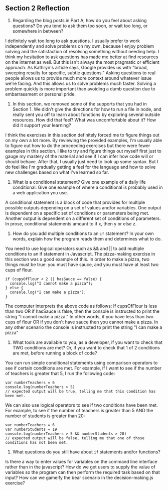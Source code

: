 ## Section 2 Reflection

1. Regarding the blog posts in Part A, how do you feel about asking questions? Do you tend to ask them too soon, or wait too long, or somewhere in between?

I definitely wait too long to ask questions. I usually prefer to work independently and solve problems on my own, because I enjoy problem solving and the satisfaction of resolving something without needing help. I think my hesitation to ask questions has made me better at find resources on the internet as well. But this isn't always the most pragmatic or efficient approach. As Kathryn's article says, Google provides us with "broad, sweeping results for specific, subtle questions." Asking questions to real people allows us to provide much more context around whatever issue we're facing. And this allows us to solve problems much faster. Solving a problem quickly is more important than avoiding a dumb question due to embarrassment or personal pride.

1. In this section, we removed some of the supports that you had in Section 1. We didn't give the directions for how to run a file in node, and really sent you off to learn about functions by exploring several outside resources. How did that feel? What was uncomfortable about it? How did it support your learning?

I think the exercises in this section definitely forced me to figure things out on my own a lot more. By reviewing the provided examples, I'm usually able to figure out how to do the proceeding exercises but there were fewer examples in this section. I like to try and figure things out myself first just to gauge my mastery of the material and see if I can infer how code will or should behave. After that, I usually just need to look up some syntax. But I do feel like I'm gradually getting a feel for the language and how to solve new challenges based on what I've learned so far.

1. What is a conditional statement? Give one example of a daily life conditional. Give one example of where a conditional is probably used in a web application you use.

A conditional statement is a block of code that provides for multiple possible outputs depending on a set of values and/or variables. One output is dependent on a specific set of conditions or parameters being met. Another output is dependent on a different set of conditions of parameters. In prose, conditional statements amount to if x, then y or else z.

1. How do you add multiple conditions to an `if` statement? In your own words, explain how the program reads them and determines what to do.

You need to use logical operators such as && and || to add multiple conditions to an if statement in Javascript. The pizza-making exercise in this section was a good example of this. In order to make a pizza, two things must be true: you must have sauce, and you must have at least two cups of flour.

````
if (cupsOfFlour < 2 || hasSauce == false) {
  console.log("I cannot make a pizza");
} else {
  console.log("I can make a pizza");
}
````
The computer interprets the above code as follows:
If cupsOfFlour is less than two OR if hasSauce is false, then the console is instructed to print the string "I cannot make a pizza." In other words, if you have less than two cups of flour OR if you don't have sauce then you cannot make a pizza. In any other scenario the console is instructed to print the string "I can make a pizza"

1. What tools are available to you, as a developer, if you want to check that TWO conditions are met? Or, if you want to check that 1 of 2 conditions are met, before running a block of code?

You can run simple conditional statements using comparison operators to see if certain conditions are met. For example, if I want to see if the number of teachers is greater that 5, I run the following code:

```
var numberTeachers = 6
console.log(numberTeachers > 5)
// expected output will be true, telling me that this condition has been met.
```
We can also use logical operators to see if two conditions have been met. For example, to see if the number of teachers is greater than 5 AND the number of students is greater than 20:

```
var numberTeachers = 6
var numberStudents = 19
console.log(numberTeachers > 5 && numberStudents > 20)
// expected output will be false, telling me that one of those conditions has not been met.
```

1. What questions do you still have about `if` statements and/or functions?

Is there a way to enter values for variables on the command line interface rather than in the javascript? How do we get users to supply the value of variables so the program can then perform the required task based on that input? How can we gameify the bear scenario in the decision-making.js exercise?
